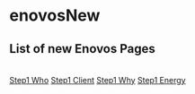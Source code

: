 # enovosNew

<h2 style="margin-bottom: 35px;">List of new Enovos Pages</h2>

<a href="step1_who.html" target="_blank">Step1 Who</a>
<a href="step1_client.html" target="_blank">Step1 Client</a>
<a href="step1_why.html" target="_blank">Step1 Why</a>
<a href="step1_energy.html" target="_blank">Step1 Energy</a>
